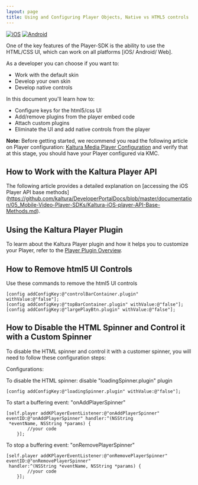 ```yaml
---
layout: page
title: Using and Configuring Player Objects, Native vs HTML5 controls
---
```


[![iOS](https://img.shields.io/badge/iOS-Supported-green.svg)](https://github.com/kaltura/player-sdk-native-ios) [![Android](https://img.shields.io/badge/Android-Supported-green.svg)](https://github.com/kaltura/player-sdk-native-ios)

One of the key features of the Player-SDK is the ability to use the HTML/CSS UI, which can work on all platforms [iOS/ Android/ Web].

As a developer you can choose if you want to:

* Work with the default skin  
* Develop your own skin
* Develop native controls  

In this document you'll learn how to:

* Configure keys for the html5/css UI
* Add/remove plugins from the player embed code  
* Attach custom plugins
* Eliminate the UI and add native controls from the player

**Note:** Before getting started, we recommend you read the following article on Player configuration:
[Kaltura Media Player Configuration](https://github.com/kaltura/DeveloperPortalDocs/blob/master/documentation/04_Web-Video-Player/Player-Configuration.md) and verify that at this stage, you should have your Player configured via KMC.

## How to Work with the Kaltura Player API
The following article provides a detailed explanation on [accessing the iOS Player API base methods] (https://github.com/kaltura/DeveloperPortalDocs/blob/master/documentation/05_Mobile-Video-Player-SDKs/Kaltura-iOS-player-API-Base-Methods.md).


## Using the Kaltura Player Plugin
To learm about the Kaltura Player plugin and how it helps you to customize your Player, refer to the [Player Plugin Overview]( https://github.com/kaltura/DeveloperPortalDocs/blob/master/documentation/05_Mobile-Video-Player-SDKs/Player-Plugin-Overview.md).


## How to Remove html5 UI Controls
Use these commands to remove the html5 UI controls

    [config addConfigKey:@"controlBarContainer.plugin" withValue:@"false"];
    [config addConfigKey:@"topBarContainer.plugin" withValue:@"false"];
    [config addConfigKey:@"largePlayBtn.plugin" withValue:@"false"];
    
## How to Disable the HTML Spinner and Control it with a Custom Spinner
To disable the HTML spinner and control it with a customer spinner, you will need to follow these configuration steps:

Configurations:

To disable the HTML spinner: disable "loadingSpinner.plugin" plugin

```
[config addConfigKey:@"loadingSpinner.plugin" withValue:@"false"];
```
To start a buffering event: "onAddPlayerSpinner"

```
[self.player addKPlayerEventListener:@"onAddPlayerSpinner" eventID:@"onAddPlayerSpinner" handler:^(NSString  
 *eventName, NSString *params) {
        //your code
    }];
```

To stop a buffering event: "onRemovePlayerSpinner"

```
[self.player addKPlayerEventListener:@"onRemovePlayerSpinner" eventID:@"onRemovePlayerSpinner" 
 handler:^(NSString *eventName, NSString *params) {
        //your code
    }];
```

